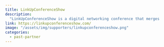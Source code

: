 ```yaml
---
title: LinkUpConferenceShow
description:
  "LinkUpConferenceShow is a digital networking conference that merges the incredibly dynamic worlds of tech and comedy to provide informative and personalized networking opportunities designed to help executives, business leaders, tech professionals, & entrepreneurs grow and scale their businesses."
link: https://linkupconferenceshow.com/
image: "/assets/img/supporters/linkupconferenceshow.png"
categories:
  - past-partner
---
```

